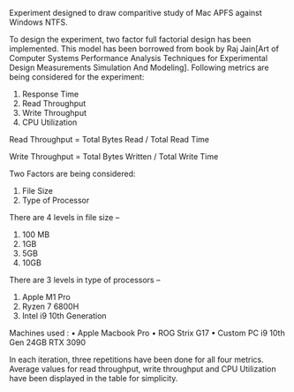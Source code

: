Experiment designed to draw comparitive study of Mac APFS against Windows NTFS. 

To design the experiment, two factor full factorial design has been implemented. This model has been borrowed from book by Raj Jain[Art of Computer Systems Performance Analysis Techniques for Experimental Design Measurements Simulation And Modeling]. Following metrics are being considered for the experiment:
1. Response Time
2. Read Throughput
3. Write Throughput
4. CPU Utilization

Read Throughput = Total Bytes Read / Total Read Time

Write Throughput = Total Bytes Written / Total Write Time

Two Factors are being considered:
1. File Size
2. Type of Processor

There are 4 levels in file size –
1. 100 MB
2. 1GB
3. 5GB
4. 10GB

There are 3 levels in type of processors –
1. Apple M1 Pro
2. Ryzen 7 6800H
3. Intel i9 10th Generation

Machines used :
• Apple Macbook Pro
• ROG Strix G17
• Custom PC i9 10th Gen 24GB RTX 3090

In each iteration, three repetitions have been done for all four metrics. Average values for read throughput, write throughput and CPU Utilization have been displayed in the table for simplicity. 
